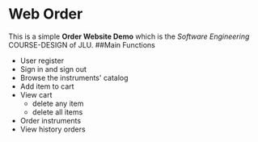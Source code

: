 # Web Order
This is a simple **Order Website Demo** which is the *Software Engineering* COURSE-DESIGN of JLU.
##Main Functions
- User register
-  Sign in and sign out
- Browse the instruments' catalog
- Add item to cart
- View cart
  - delete any item
  - delete all items
- Order instruments
- View history orders


